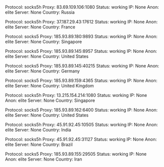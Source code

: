 Protocol: socks5h
Proxy: 83.69.109.106:1080
Status: working
IP: None
Anon: elite
Server: None
Country: Russia

Protocol: socks5h
Proxy: 37.187.29.43:17612
Status: working
IP: None
Anon: elite
Server: None
Country: France

Protocol: socks5
Proxy: 185.93.89.180:9893
Status: working
IP: None
Anon: elite
Server: None
Country: Singapore

Protocol: socks5
Proxy: 185.93.89.145:8957
Status: working
IP: None
Anon: elite
Server: None
Country: United States

Protocol: socks5
Proxy: 185.93.89.145:40215
Status: working
IP: None
Anon: elite
Server: None
Country: Germany

Protocol: socks5
Proxy: 185.93.89.159:4365
Status: working
IP: None
Anon: elite
Server: None
Country: United Kingdom

Protocol: socks5h
Proxy: 13.215.154.214:1080
Status: working
IP: None
Anon: elite
Server: None
Country: Singapore

Protocol: socks5
Proxy: 185.93.89.162:6400
Status: working
IP: None
Anon: elite
Server: None
Country: United States

Protocol: socks5h
Proxy: 45.91.92.45:10505
Status: working
IP: None
Anon: elite
Server: None
Country: India

Protocol: socks5h
Proxy: 45.91.92.45:31127
Status: working
IP: None
Anon: elite
Server: None
Country: Brazil

Protocol: socks5
Proxy: 185.93.89.155:29505
Status: working
IP: None
Anon: elite
Server: None
Country: Iran

